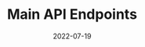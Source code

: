 ---
categories: ["API"]
tags: ["api", "docs"] 
title: "Main API Endpoints"
linkTitle: "Main Endpoints"
date: 2022-07-19
type: docs
weight: 3
description: >
  What do you need to integrate CargoStart StarTracking module.
---